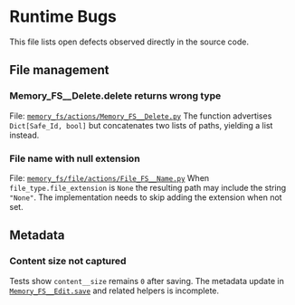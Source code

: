 # Runtime Bugs

This file lists open defects observed directly in the source code.

## File management

### Memory_FS__Delete.delete returns wrong type
File: [`memory_fs/actions/Memory_FS__Delete.py`](https://github.com/owasp-sbot/Memory-FS/blob/dev/memory_fs/actions/Memory_FS__Delete.py)
The function advertises `Dict[Safe_Id, bool]` but concatenates two lists of paths, yielding a list instead.

### File name with null extension
File: [`memory_fs/file/actions/File_FS__Name.py`](https://github.com/owasp-sbot/Memory-FS/blob/dev/memory_fs/file/actions/File_FS__Name.py)
When `file_type.file_extension` is `None` the resulting path may include the string `"None"`. The implementation needs to skip adding the extension when not set.

## Metadata

### Content size not captured
Tests show `content__size` remains `0` after saving. The metadata update in [`Memory_FS__Edit.save`](https://github.com/owasp-sbot/Memory-FS/blob/dev/memory_fs/actions/Memory_FS__Edit.py) and related helpers is incomplete.
